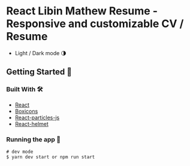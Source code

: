 # React Libin Mathew Resume - Responsive and customizable CV / Resume

- Light / Dark mode 🌗

## Getting Started 👋
### Built With 🛠️

- [React](https://es.reactjs.org)
- [Boxicons](https://boxicons.com)
- [React-particles-js](https://www.npmjs.com/package/react-particles-js)
- [React-helmet](https://github.com/nfl/react-helmet)

### Running the app 🏃
```
# dev mode
$ yarn dev start or npm run start
```

